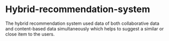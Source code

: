 # Hybrid-recommendation-system
The hybrid recommendation system used data of both collaborative data and content-based data simultaneously which helps to suggest a similar or close item to the users.
